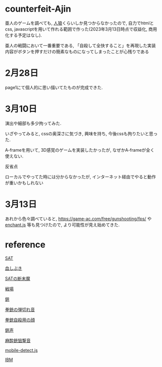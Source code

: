 # counterfeit-Ajin

亜人のゲームを調べても, [人狼](https://gigazine.net/news/20161027-ajinrou-review/)くらいしか見つからなかったので, 自力でhtmlとcss, javascriptを用いて作れる範囲で作った(2023年3月13日時点で収益化, 商用化する予定はなし).

亜人の戦闘において一番重要である, 「自殺して全快すること」を再現した実装内容がボタンを押すだけの簡素なものになってしまったことが心残りである

# 2月28日

page1にて個人的に思い描いてたものが完成できた.

# 3月10日

演出や細部も多少拘ってみた.

いざやってみると, cssの奥深さに気づき, 興味を持ち, 今後cssも拘りたいと思った.

A-frameを用いて, 3D感覚のゲームを実装したかったが, なぜかA-frameが全く使えない.

反省点

ローカルでやってた時には分からなかったが, インターネット経由でやると動作が重いかもしれない

# 3月13日

あれから色々調べていると, https://game-ac.com/free/gunshooting/fps/ や [enchant.js](https://github.com/ghelia/enchant.js-builds)
等も見つけたので, より可能性が見え始めてきた.

# reference

[SAT](https://www.irasutoya.com/2015/06/blog-post_856.html)

[血しぶき](https://orangestar.hatenadiary.jp/entry/2015/06/18/190000)

[SATの断末魔](https://soundeffect-lab.info/sound/voice/game.html) 

[戦場](https://www.wallpaperbetter.com/ja/hd-wallpaper-zojqh)

[銃](https://publicdomainq.net/pistol-hand-gun-0021061/)

[拳銃の弾切れ音](https://soundeffect-lab.info/sound/battle/battle2.html)

[拳銃自殺用の顔](https://www.pakutaso.com/20140635164post-4236.html)

[銃声](http://www.kurage-kosho.info/mp3/gun-fire05.mp3)

[麻酔銃狙撃音](https://on-jin.com/sound/ag/s1cf645/se/g/sen_ge_ya_sasaru03.mp3)

[mobile-detect.js](http://hgoebl.github.io/mobile-detect.js/)

[IBM](https://nanamiyuki.com/archives/25116)

